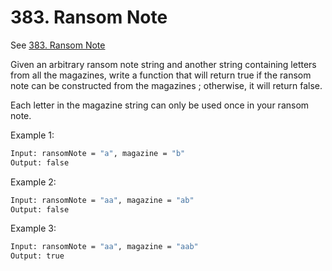 # 383. Ransom Note

See [383. Ransom Note](https://leetcode.com/problems/ransom-note/)

Given an arbitrary ransom note string and another string containing letters from all the magazines, write a function that will return true if the ransom note can be constructed from the magazines ; otherwise, it will return false.

Each letter in the magazine string can only be used once in your ransom note.

Example 1:

```sh
Input: ransomNote = "a", magazine = "b"
Output: false
```

Example 2:

```sh
Input: ransomNote = "aa", magazine = "ab"
Output: false
```

Example 3:

```sh
Input: ransomNote = "aa", magazine = "aab"
Output: true
```
